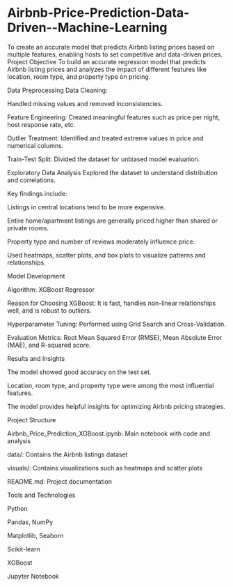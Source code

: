 # Airbnb-Price-Prediction-Data-Driven--Machine-Learning
To create an accurate model that predicts Airbnb listing prices based on multiple features, enabling hosts to set competitive and data-driven prices.
Project Objective
To build an accurate regression model that predicts Airbnb listing prices and analyzes the impact of different features like location, room type, and property type on pricing.

Data Preprocessing
Data Cleaning:

Handled missing values and removed inconsistencies.

Feature Engineering: Created meaningful features such as price per night, host response rate, etc.

Outlier Treatment: Identified and treated extreme values in price and numerical columns.

Train-Test Split: Divided the dataset for unbiased model evaluation.

Exploratory Data Analysis
Explored the dataset to understand distribution and correlations.

Key findings include:


Listings in central locations tend to be more expensive.

Entire home/apartment listings are generally priced higher than shared or private rooms.

Property type and number of reviews moderately influence price.

Used heatmaps, scatter plots, and box plots to visualize patterns and relationships.

Model Development


Algorithm: XGBoost Regressor

Reason for Choosing XGBoost: It is fast, handles non-linear relationships well, and is robust to outliers.

Hyperparameter Tuning: Performed using Grid Search and Cross-Validation.

Evaluation Metrics: Root Mean Squared Error (RMSE), Mean Absolute Error (MAE), and R-squared score.

Results and Insights


The model showed good accuracy on the test set.

Location, room type, and property type were among the most influential features.

The model provides helpful insights for optimizing Airbnb pricing strategies.

Project Structure


Airbnb_Price_Prediction_XGBoost.ipynb: Main notebook with code and analysis

data/: Contains the Airbnb listings dataset

visuals/: Contains visualizations such as heatmaps and scatter plots

README.md: Project documentation

Tools and Technologies


Python

Pandas, NumPy

Matplotlib, Seaborn

Scikit-learn

XGBoost

Jupyter Notebook
